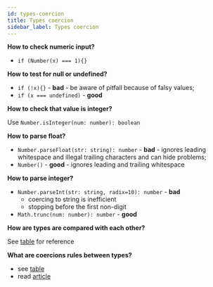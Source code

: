 ```yaml
---
id: types-coercion
title: Types coercion
sidebar_label: Types coercion
---
```


**How to check numeric input?**

- `if (Number(x) === 1){}`

**How to test for null or undefined?**

- `if (!x){}` - **bad** - be aware of pitfall because of falsy values;
- `if (x === undefined)` - **good**

**How to check that value is integer?**

Use `Number.isInteger(num: number): boolean`

**How to parse float?**

- `Number.parseFloat(str: string): number` - **bad** - ignores leading whitespace and illegal trailing characters and can hide problems;
- `Number()` - **good** - ignores leading and trailing whitespace

**How to parse integer?**

- `Number.parseInt(str: string, radix=10): number` - **bad**
  - coercing to string is inefficient
  - stopping before the first non-digit
- `Math.trunc(num: number): number` - **good**

**How are types are compared with each other?**

See [table](https://dorey.github.io/JavaScript-Equality-Table/) for reference

**What are coercions rules between types?**

- see [table](https://getify.github.io/coercions-grid/)
- read [article](https://davidwalsh.name/fixing-coercion)